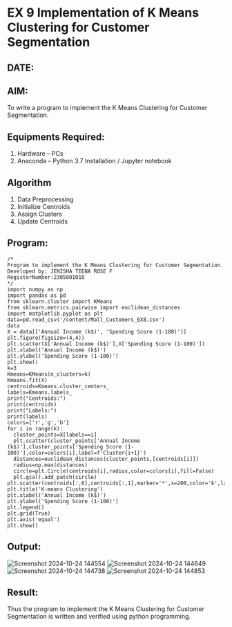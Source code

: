 # EX 9 Implementation of K Means Clustering for Customer Segmentation
## DATE:
## AIM:
To write a program to implement the K Means Clustering for Customer Segmentation.

## Equipments Required:
1. Hardware – PCs
2. Anaconda – Python 3.7 Installation / Jupyter notebook

## Algorithm
1. Data Preprocessing
2. Initialize Centroids
3. Assign Clusters
4. Update Centroids

## Program:
```
/*
Program to implement the K Means Clustering for Customer Segmentation.
Developed by: JENISHA TEENA ROSE F
RegisterNumber:2305001010
*/
import numpy as np
import pandas as pd
from sklearn.cluster import KMeans
from sklearn.metrics.pairwise import euclidean_distances
import matplotlib.pyplot as plt
data=pd.read_csv('/content/Mall_Customers_EX8.csv')
data
X = data[['Annual Income (k$)', 'Spending Score (1-100)']]
plt.figure(figsize=(4,4))
plt.scatter(X['Annual Income (k$)'],X['Spending Score (1-100)'])
plt.xlabel('Annual Income (k$)')
plt.ylabel('Spending Score (1-100)')
plt.show()
k=3
Kmeans=KMeans(n_clusters=k)
Kmeans.fit(X)
centroids=Kmeans.cluster_centers_
labels=Kmeans.labels_
print("Centroids:")
print(centroids)
print("Labels:")
print(labels)
colors=['r','g','b']
for i in range(k):
  cluster_points=X[labels==i]
  plt.scatter(cluster_points['Annual Income (k$)'],cluster_points['Spending Score (1-100)'],color=colors[i],label=f'Cluster{i+1}')
  distances=euclidean_distances(cluster_points,[centroids[i]])
  radius=np.max(distances)
  circle=plt.Circle(centroids[i],radius,color=colors[i],fill=False)
  plt.gca().add_patch(circle)
plt.scatter(centroids[:,0],centroids[:,1],marker='*',s=200,color='k',label='Centroids')
plt.title('K-means Clustering')
plt.xlabel('Annual Income (k$)')
plt.ylabel('Spending Score (1-100)')
plt.legend()
plt.grid(True)
plt.axis('equal')
plt.show()
```

## Output:
![Screenshot 2024-10-24 144554](https://github.com/user-attachments/assets/27cf5689-5334-4c2d-9537-d8cf8aced28c)
![Screenshot 2024-10-24 144649](https://github.com/user-attachments/assets/edb336ef-1f54-418f-aaa4-d30eec402406)
![Screenshot 2024-10-24 144738](https://github.com/user-attachments/assets/a03a5768-d1d8-48da-9150-94675b3a6a36)
![Screenshot 2024-10-24 144853](https://github.com/user-attachments/assets/28f029f9-93cc-4cea-8154-3f786264c210)






## Result:
Thus the program to implement the K Means Clustering for Customer Segmentation is written and verified using python programming.
